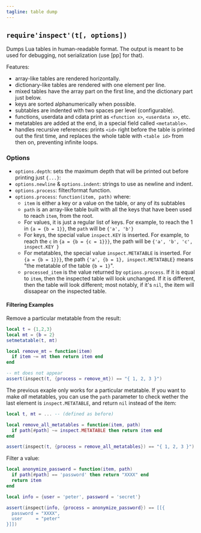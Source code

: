 ```yaml
---
tagline: table dump
---
```


## `require'inspect'(t[, options])`

Dumps Lua tables in human-readable format. The output is meant to be used for debugging, not serialization (use [pp] for that).

Features:

  * array-like tables are rendered horizontally.
  * dictionary-like tables are rendered with one element per line.
  * mixed tables have the array part on the first line, and the dictionary part just below.
  * keys are sorted alphanumerically when possible.
  * subtables are indented with two spaces per level (configurable).
  * functions, userdata and cdata print as `<function x>`, `<userdata x>`, etc.
  * metatables are added at the end, in a special field called `<metatable>`.
  * handles recursive references: prints `<id>` right before the table is printed out the 
  first time, and replaces the whole table with `<table id>` from then on, preventing infinite loops.

### Options

  * `options.depth`: sets the maximum depth that will be printed out before printing just `{...}`:
  * `options.newline` & `options.indent`: strings to use as newline and indent.
  * `options.process`: filter/format function.
  * `options.process`: `function(item, path)` where:
    * `item` is either a key or a value on the table, or any of its subtables
    * `path` is an array-like table built with all the keys that have been used to reach `item`, from the root.
    * For values, it is just a regular list of keys. For example, to reach the 1 in `{a = {b = 1}}`, the `path`
    will be `{'a', 'b'}`
    * For keys, the special value `inspect.KEY` is inserted. For example, to reach the `c` in `{a = {b = {c = 1}}}`,
    the path will be `{'a', 'b', 'c', inspect.KEY }`
    * For metatables, the special value `inspect.METATABLE` is inserted. For `{a = {b = 1}}}`, the path
    `{'a', {b = 1}, inspect.METATABLE}` means "the metatable of the table `{b = 1}`".
    * `processed_item` is the value returned by `options.process`. If it is equal to `item`, then the inspected
    table will look unchanged. If it is different, then the table will look different; most notably, if it's `nil`,
    the item will dissapear on the inspected table.

#### Filtering Examples

Remove a particular metatable from the result:

``` lua
local t = {1,2,3}
local mt = {b = 2}
setmetatable(t, mt)

local remove_mt = function(item)
  if item ~= mt then return item end
end

-- mt does not appear
assert(inspect(t, {process = remove_mt}) == "{ 1, 2, 3 }")
```

The previous exaple only works for a particular metatable. If you want to make *all* metatables, you can use the `path` parameter to check
wether the last element is `inspect.METATABLE`, and return `nil` instead of the item:

``` lua
local t, mt = ... -- (defined as before)

local remove_all_metatables = function(item, path)
  if path[#path] ~= inspect.METATABLE then return item end
end

assert(inspect(t, {process = remove_all_metatables}) == "{ 1, 2, 3 }")
```

Filter a value:

```lua
local anonymize_password = function(item, path)
  if path[#path] == 'password' then return "XXXX" end
  return item
end

local info = {user = 'peter', password = 'secret'}

assert(inspect(info, {process = anonymize_password}) == [[{
  password = "XXXX",
  user     = "peter"
}]])
```
